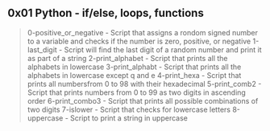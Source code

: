 ## 0x01 Python - if/else, loops, functions
> 0-positive_or_negative - Script that assigns a rondom signed number to a variable and checks if the number is zero, positive, or negative
> 1-last_digit - Script will find the last digit of a random number and print it as part of a string
> 2-print_alphabet - Script that prints all the alphabets in lowercase
> 3-print_alphabt - Script that prints all the alphabets in lowercase except q and e
> 4-print_hexa - Script that prints all numbersfrom 0 to 98 with their hexadecimal
> 5-print_comb2 - Script that prints numbers from 0 to 99 as two digits in ascending order
> 6-print_combo3 - Script that prints all possible combinations of two digits
> 7-islower - Script that checks for lowercase letters
> 8-uppercase - Script to print a string in uppercase
